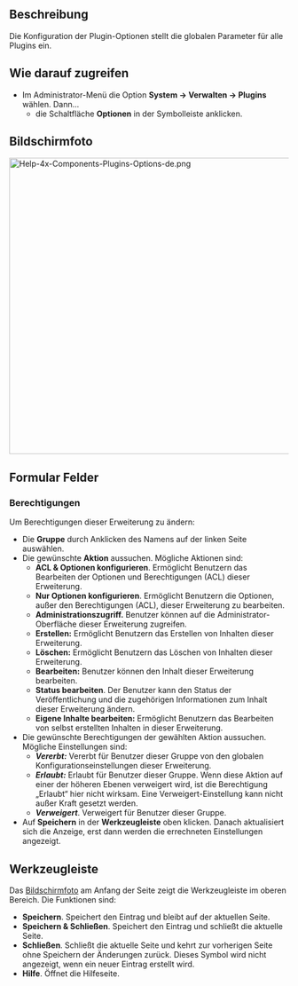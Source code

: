 <!-- Filename: Help4.x:Plugin:_Options / Display title: Plugin: Optionen -->

## Beschreibung

Die Konfiguration der Plugin-Optionen stellt die globalen Parameter für
alle Plugins ein.

## Wie darauf zugreifen

- Im Administrator-Menü die Option
  **System **→** Verwalten **→** Plugins** wählen. Dann...
  - die Schaltfläche **Optionen** in der Symbolleiste anklicken.

## Bildschirmfoto

<img
src="https://docs.joomla.org/images/thumb/1/1b/Help-4x-Components-Plugins-Options-de.png/800px-Help-4x-Components-Plugins-Options-de.png"
decoding="async"
srcset="https://docs.joomla.org/images/thumb/1/1b/Help-4x-Components-Plugins-Options-de.png/1200px-Help-4x-Components-Plugins-Options-de.png 1.5x, https://docs.joomla.org/images/thumb/1/1b/Help-4x-Components-Plugins-Options-de.png/1600px-Help-4x-Components-Plugins-Options-de.png 2x"
data-file-width="1626" data-file-height="1086" width="800" height="534"
alt="Help-4x-Components-Plugins-Options-de.png" />

## Formular Felder

### Berechtigungen

Um Berechtigungen dieser Erweiterung zu ändern:

- Die **Gruppe** durch Anklicken des Namens auf der linken Seite
  auswählen.
- Die gewünschte **Aktion** aussuchen. Mögliche Aktionen sind:
  - **ACL & Optionen konfigurieren**. Ermöglicht Benutzern das
    Bearbeiten der Optionen und Berechtigungen (ACL) dieser Erweiterung.
  - **Nur Optionen konfigurieren**. Ermöglicht Benutzern die Optionen,
    außer den Berechtigungen (ACL), dieser Erweiterung zu bearbeiten.
  - **Administrationszugriff.** Benutzer können auf die
    Administrator-Oberfläche dieser Erweiterung zugreifen.
  - **Erstellen:** Ermöglicht Benutzern das Erstellen von Inhalten
    dieser Erweiterung.
  - **Löschen:** Ermöglicht Benutzern das Löschen von Inhalten dieser
    Erweiterung.
  - **Bearbeiten:** Benutzer können den Inhalt dieser Erweiterung
    bearbeiten.
  - **Status bearbeiten**. Der Benutzer kann den Status der
    Veröffentlichung und die zugehörigen Informationen zum Inhalt dieser
    Erweiterung ändern.
  - **Eigene Inhalte bearbeiten:** Ermöglicht Benutzern das Bearbeiten
    von selbst erstellten Inhalten in dieser Erweiterung.
- Die gewünschte Berechtigungen der gewählten Aktion aussuchen. Mögliche
  Einstellungen sind:
  - ***Vererbt:*** Vererbt für Benutzer dieser Gruppe von den globalen
    Konfigurationseinstellungen dieser Erweiterung.
  - ***Erlaubt:*** Erlaubt für Benutzer dieser Gruppe. Wenn diese Aktion
    auf einer der höheren Ebenen verweigert wird, ist die Berechtigung
    „Erlaubt“ hier nicht wirksam. Eine Verweigert-Einstellung kann nicht
    außer Kraft gesetzt werden.
  - ***Verweigert***. Verweigert für Benutzer dieser Gruppe.
- Auf **Speichern** in der **Werkzeugleiste** oben klicken. Danach
  aktualisiert sich die Anzeige, erst dann werden die errechneten
  Einstellungen angezeigt.

## Werkzeugleiste

Das [Bildschirmfoto](#Bildschirmfoto) am Anfang der Seite zeigt die
Werkzeugleiste im oberen Bereich. Die Funktionen sind:

- **Speichern**. Speichert den Eintrag und bleibt auf der aktuellen
  Seite.
- **Speichern & Schließen**. Speichert den Eintrag und schließt die
  aktuelle Seite.
- **Schließen**. Schließt die aktuelle Seite und kehrt zur vorherigen
  Seite ohne Speichern der Änderungen zurück. Dieses Symbol wird nicht
  angezeigt, wenn ein neuer Eintrag erstellt wird.
- **Hilfe**. Öffnet die Hilfeseite.
